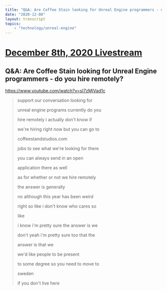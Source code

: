 ```yaml
---
title: "Q&A: Are Coffee Stain looking for Unreal Engine programmers - do you hire remotely?"
date: "2020-12-08"
layout: transcript
topics:
    - "technology/unreal-engine"
---
```

# [December 8th, 2020 Livestream](../2020-12-08.md)
## Q&A: Are Coffee Stain looking for Unreal Engine programmers - do you hire remotely?
https://www.youtube.com/watch?v=sI7zMjVad1c
> support our conversation looking for
> 
> unreal engine programs currently do you
> 
> hire remotely i actually don't know if
> 
> we're hiring right now but you can go to
> 
> coffeestandstudios.com
> 
> jobs to see what we're looking for there
> 
> you can always send in an open
> 
> application there as well
> 
> as for whether or not we hire remotely
> 
> the answer is generally
> 
> no although this year has been weird
> 
> right so like i don't know who cares so
> 
> like
> 
> i know i'm pretty sure the answer is we
> 
> don't yeah i'm pretty sure too that the
> 
> answer is that we
> 
> we'd like people to be present
> 
> to some degree so you need to move to
> 
> sweden
> 
> if you don't live here
> 
